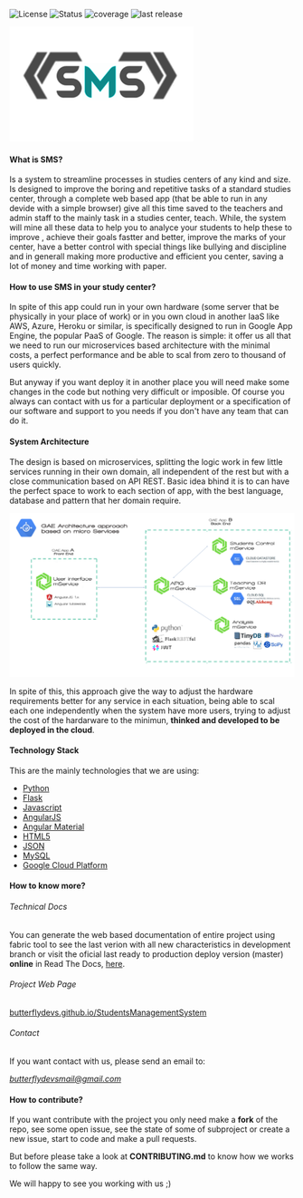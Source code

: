 
![License](http://img.shields.io/badge/license-GPLv3-blue.svg)
![Status](https://img.shields.io/badge/status-pre--alpha-red.svg)
![coverage](https://img.shields.io/badge/coverage-10%25-orange.svg)
![last release](https://img.shields.io/badge/last%20release-v0.1--pre--alpha-yellow.svg)

![](docs/source/img/sms.png)

#### What is **SMS**?

Is a system to streamline processes in studies centers of any kind and size. Is designed to improve the boring and repetitive tasks of a standard studies center, through a complete web based app (that be able to run in any devide with a simple browser) give all this time saved to the teachers and admin staff to the mainly task in a studies center, teach.
While, the system will mine all these data to help you to analyce your students to help these to improve , achieve their  goals fastter and better, improve the marks of your center, have a better control with special things like bullying and discipline and in generall making more productive and efficient you center, saving a lot of money and  time working with paper.


#### How to use SMS in your study center?

In spite of this app could run in your own hardware (some server that be physically in your place of work) or in you own cloud in another IaaS like AWS, Azure, Heroku or similar, is specifically designed to run in Google App Engine, the popular PaaS of Google. The reason is simple: it offer us  all that we need to run our  microservices based architecture with the minimal costs, a perfect performance and be able to scal from zero to thousand of users quickly.

But anyway if you want deploy it in another place you will need make some changes in the code but nothing very difficult or imposible. Of course you always can contact with us for a particular deployment or a specification of our software and support to you needs if you don't have any team that can do it.


#### System Architecture

The design is based on microservices, splitting the logic work in few little services running in their own domain, all independent of the rest but with a close communication based on API REST.
Basic idea bhind it is to can have the perfect space to work to each section of app, with the best language, database and pattern that her domain require.

![](docs/source/img/GAE_final_architecture.png)

In spite of this, this approach give the way to adjust the hardware requirements better for any service in each situation, being able to scal each one independently when the system have more users, trying to adjust the cost of the hardarware to the minimun, **thinked and developed to be deployed in the cloud**.


#### Technology Stack

This are the mainly technologies that we are using:

- [Python](https://www.python.org/)
- [Flask](http://flask.pocoo.org/)
- [Javascript](https://www.javascript.com/)
- [AngularJS](https://angularjs.org/)
- [Angular Material](https://material.angularjs.org/latest/)
- [HTML5](https://www.w3.org/TR/html5/)
- [JSON](http://www.json.org/json-es.html)
- [MySQL](https://www.mysql.com/)
- [Google Cloud Platform](https://cloud.google.com/)


#### How to know more?

###### Technical Docs

You can generate the web based documentation of entire project using fabric tool to see the last verion with all new characteristics in development branch or visit the oficial last ready to production deploy version (master) **online** in Read The Docs, [here](https://readthedocs.org/).


###### Project Web Page

[butterflydevs.github.io/StudentsManagementSystem](http://butterflydevs.github.io/StudentsManagementSystem/)

###### Contact

If you want contact with us, please send an email to:

*butterflydevsmail@gmail.com*

#### How to contribute?

If you want contribute with the project you only need make a **fork** of the repo, see some open issue, see the state of some of subproject or create a new issue, start to code and make a pull requests.

But before please take a look at **CONTRIBUTING.md** to know how we works to follow the same way.

We will happy to see you working with us ;)
